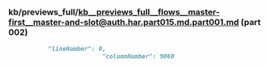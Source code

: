 ### kb/previews_full/kb__previews_full__flows__master-first__master-and-slot@auth.har.part015.md.part001.md (part 002)

```md
           "lineNumber": 0,
                          "columnNumber": 9060
                     
```

```
